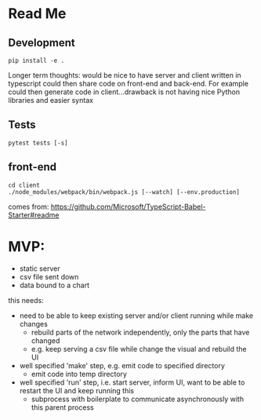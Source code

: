 # Read Me

## Development

`pip install -e .`

Longer term thoughts: would be nice to have server and client written in typescript could then share code on front-end and back-end.  For example could then generate code in client...drawback is not having nice Python libraries and easier syntax

## Tests

`pytest tests [-s]`

## front-end

```
cd client
./node_modules/webpack/bin/webpack.js [--watch] [--env.production]
```

comes from: <https://github.com/Microsoft/TypeScript-Babel-Starter#readme>

# MVP:

- static server
- csv file sent down
- data bound to a chart

this needs:
- need to be able to keep existing server and/or client running while make changes
  - rebuild parts of the network independently, only the parts that have changed
  - e.g. keep serving a csv file while change the visual and rebuild the UI
- well specified 'make' step, e.g. emit code to specified directory
  - emit code into temp directory
- well specified 'run' step, i.e. start server, inform UI, want to be able to restart the UI and keep running this
  - subprocess with boilerplate to communicate asynchronously with this parent process